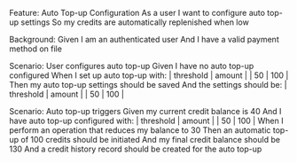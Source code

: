 Feature: Auto Top-up Configuration
As a user
I want to configure auto top-up settings
So my credits are automatically replenished when low

Background:
Given I am an authenticated user
And I have a valid payment method on file

Scenario: User configures auto top-up
Given I have no auto top-up configured
When I set up auto top-up with:
| threshold | amount |
| 50        | 100    |
Then my auto top-up settings should be saved
And the settings should be:
| threshold | amount |
| 50        | 100    |

Scenario: Auto top-up triggers
Given my current credit balance is 40
And I have auto top-up configured with:
| threshold | amount |
| 50        | 100    |
When I perform an operation that reduces my balance to 30
Then an automatic top-up of 100 credits should be initiated
And my final credit balance should be 130
And a credit history record should be created for the auto top-up 